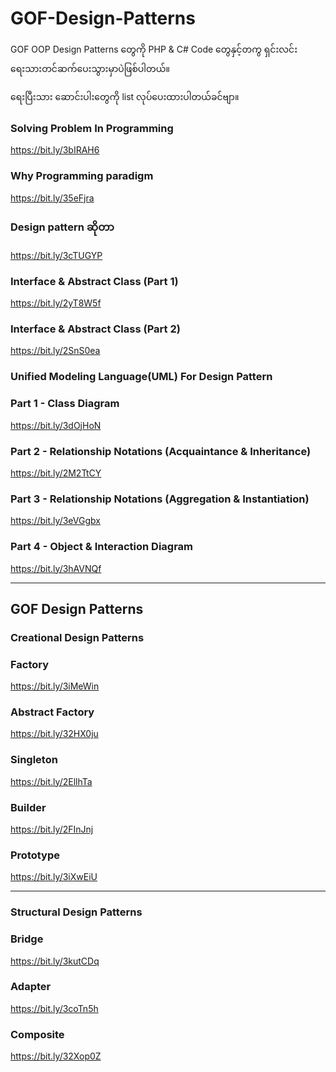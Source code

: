 # GOF-Design-Patterns
GOF OOP Design Patterns တွေကို PHP & C# Code တွေနှင့်တကွ ရှင်းလင်းရေးသားတင်ဆက်ပေးသွားမှာပဲဖြစ်ပါတယ်။

ရေးပြီးသား ဆောင်းပါးတွေကို list လုပ်ပေးထားပါတယ်ခင်ဗျာ။

### Solving Problem In Programming
https://bit.ly/3bIRAH6

### Why Programming paradigm
https://bit.ly/35eFjra

### Design pattern ဆိုတာ
https://bit.ly/3cTUGYP

### Interface & Abstract Class (Part 1)
https://bit.ly/2yT8W5f

### Interface & Abstract Class (Part 2)
https://bit.ly/2SnS0ea

### Unified Modeling Language(UML) For Design Pattern
### Part 1 - Class Diagram
https://bit.ly/3dOjHoN

### Part 2 - Relationship Notations (Acquaintance & Inheritance)
https://bit.ly/2M2TtCY

### Part 3 - Relationship Notations (Aggregation & Instantiation)
https://bit.ly/3eVGgbx

### Part 4 - Object & Interaction Diagram
https://bit.ly/3hAVNQf

---------------------------------------

## GOF Design Patterns

### Creational Design Patterns

### Factory
https://bit.ly/3iMeWin

### Abstract Factory
https://bit.ly/32HX0ju

### Singleton
https://bit.ly/2EllhTa

### Builder
https://bit.ly/2FInJnj

### Prototype
https://bit.ly/3iXwEiU

---------------------------------------

###  Structural Design Patterns

### Bridge
https://bit.ly/3kutCDq

### Adapter
https://bit.ly/3coTn5h

### Composite
https://bit.ly/32Xop0Z
